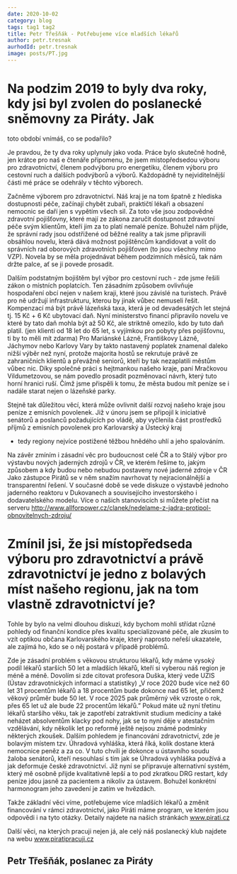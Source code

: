 ```yaml
---
date: 2020-10-02
category: blog
tags: tag1 tag2
title: Petr Třešňák - Potřebujeme více mladších lékařů
author: petr.tresnak
aurhodId: petr.tresnak
image: posts/PT.jpg
---
```

# Na podzim 2019 to byly dva roky, kdy jsi byl zvolen do poslanecké sněmovny za Piráty. Jak 
toto období vnímáš, co se podařilo?

Je pravdou, že ty dva roky uplynuly jako voda. Práce bylo skutečně hodně, jen krátce pro naš
e čtenáře připomenu, že jsem místopředsedou výboru pro zdravotnictví, členem podvýboru pro energetiku,
členem výboru pro cestovní ruch a dalších podvýborů a výborů. Každopádně ty nejviditelnější části mé 
práce se odehrály v těchto výborech. 

Začněme výborem pro zdravotnictví. Náš kraj je na tom špatně z hlediska dostupnosti péče, 
začínají chybět zubaři, praktičtí lékaři a obsazení nemocnic se daří jen s vypětím všech sil. 
Za toto vše jsou zodpovědné zdravotní pojišťovny, které mají ze zákona zaručit dostupnost 
zdravotní péče svým klientům, kteří jim za to platí nemalé peníze. Bohužel 
nám přijde, že správní rady jsou odstřižené od běžné reality a tak jsme připravili obsáhlou novelu, 
která dává možnost pojištěncům kandidovat a volit do správních rad oborových zdravotních pojišťoven 
(to jsou všechny mimo VZP). Novela by se měla projednávat během podzimních měsíců, tak nám držte palce, 
ať se ji povede prosadit. 

Dalším podstatným bojištěm byl výbor pro cestovní ruch - zde jsme řešili zákon o místních poplatcích.
Ten zásadním způsobem ovlivňuje hospodaření obcí nejen v našem kraji, které jsou závislé na turistech.
Právě pro ně udržují infrastrukturu, kterou by jinak vůbec nemuseli řešit. Kompenzací má být právě 
lázeňská taxa, která je od devadesátých let stejná tj. 15 Kč + 6 Kč ubytovací daň. Nyní ministerstvo
financí připravilo novelu ve které by tato daň mohla být až 50 Kč, ale striktně omezilo, kdo by tuto 
daň platil. (jen klienti od 18 let do 65 let, s vyjímkou pro pobyty přes pojišťovnu, ti by to měli mít
zdarma) Pro Mariánské Lázně, Františkovy Lázně, Jáchymov nebo Karlovy Vary by takto nastavený 
poplatek znamenal daleko nižší výběr než nyní, protože majorita hostů se rekrutuje právě ze 
zahraničních klientů a převážně seniorů, kteří by tak nezaplatili městům vůbec nic. Díky společné 
práci s hejtmankou našeho kraje, paní Mračkovou Vildumetzovou, se nám povedlo prosadit pozměnovací
návrh, který tuto horní hranici ruší. Čímž jsme přispěli k tomu, že města budou mít peníze se i nadále starat nejen o lázeňské parky.

Stejně tak důležitou věcí, která může ovlivnit další rozvoj našeho kraje jsou peníze z 
emisních povolenek. Již v únoru jsem se připojil k iniciativě senátorů a poslanců požadujících 
po vládě, aby vyčlenila část prostředků příjmů z emisních povolenek pro Karlovarský a Ústecký kraj 
- tedy regiony nejvíce postižené těžbou hnědého uhlí a jeho spalováním.

Na závěr zmíním i zásadní věc pro budoucnost celé ČR a to Stálý výbor pro výstavbu nových 
jaderných zdrojů v ČR, ve kterém řešíme to, jakým způsobem a kdy budou nebo nebudou postaveny 
nové jaderné zdroje v ČR  Jako zástupce Pirátů se v něm snažím navrhovat ty nejracionálnější a
transparentní řešení. V současné době se vede diskuze o výstavbě jednoho jaderného reaktoru v
Dukovanech a souvisejícího investorského i dodavatelského modelu. Více o našich stanoviscích si
můžete přečíst na serveru http://www.allforpower.cz/clanek/nedelame-z-jadra-protipol-obnovitelnych-zdroju/

# Zmínil jsi, že jsi místopředseda výboru pro zdravotnictví a právě zdravotnictví je jedno z bolavých míst našeho regionu, jak na tom vlastně zdravotnictví je?

Tohle by bylo na velmi dlouhou diskuzi, kdy bychom mohli střídat různé pohledy od finanční kondice přes kvalitu specializované péče, ale zkusím to vzít optikou občana Karlovarského kraje, který naprosto neřeší ukazatele, ale zajímá ho, kdo se o něj postará v případě problémů. 

Zde je zásadní problém s věkovou strukturou lékařů, kdy máme vysoký podíl lékařů starších 50 let a mladších lékařů, kteří si vyberou náš region je méně a méně. 
Dovolím si zde citovat profesora Duška, který vede UZIS (Ústav zdravotnických informací a statistiky)  „V roce 2020 bude více než 60 let 31 procentům lékařů a 18 procentům bude dokonce nad 65 let, přičemž věkový průměr bude 50 let. V roce 2025 pak průměrný věk vzroste o rok, přes 65 let už ale bude 22 procentům lékařů.” 
Pokud máte už nyní třetinu lékařů staršího věku, tak je zapotřebí zatraktivnit studium medicíny a také neházet absolventům klacky pod nohy, jak se to nyní děje v atestačním vzdělávání, kdy několik let po reformě ještě nejsou známé podmínky některých zkoušek. 
Dalším pohledem je financování zdravotnictví, zde je bolavým místem tzv. Úhradová vyhláška, která říká, kolik dostane která nemocnice peněz a za co. V tuto chvíli je dokonce u ústavního soudu žaloba senátorů, kteří nesouhlasí s tím jak se Úhradová vyhláška používá a jak deformuje české zdravotnictví. Již nyní se připravuje alternativní systém, který mě osobně přijde kvalitativně lepší a to pod zkratkou DRG restart, kdy peníze jdou jasně za pacientem a nikoliv za ústavem. Bohužel konkrétní harmonogram jeho zavedení je zatím ve hvězdách. 

Takže základní věci víme, potřebujeme více mladších lékařů a změnit financování v rámci zdravotnictví, jako Piráti máme program, ve kterém jsou odpovědi i na tyto otázky. Detaily najdete na našich stránkách www.pirati.cz 

Další věci, na kterých pracuji nejen já, ale celý náš poslanecký klub najdete na webu www.piratipracuji.cz 

Petr Třešňák,
poslanec za Piráty
---
